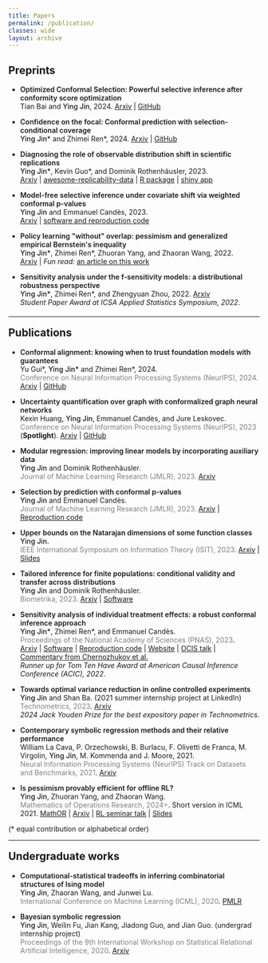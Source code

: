 ```yaml
---
title: Papers
permalink: /publication/ 
classes: wide
layout: archive
---
```

  
 
## Preprints
 
 - <span style="font-weight: 600;">Optimized Conformal Selection: Powerful selective inference after conformity score optimization</span>   
 <span style="font-size:14px;">Tian Bai and </span><span style="font-size:14px;font-weight:500;">Ying Jin</span><span style="font-size:14px;">, 2024. [Arxiv](https://arxiv.org/abs/2411.17983) | [GitHub](https://github.com/Tian-Bai/OptCS)</span> 


 - <span style="font-weight: 600;">Confidence on the focal: Conformal prediction with selection-conditional coverage</span>   
 <span style="font-size:14px;font-weight:500;">Ying Jin\*</span><span style="font-size:14px;"> and Zhimei Ren\*, 2024. [Arxiv](https://arxiv.org/abs/2403.03868) | [GitHub](https://github.com/ying531/JOMI-paper)</span> 
 

 - <span style="font-weight: 600;">Diagnosing the role of observable distribution shift in scientific replications</span>          
  <span style="font-size:14px;font-weight:500;">Ying Jin\*</span><span style="font-size:14px;">, Kevin Guo\*, and Dominik Rothenhäusler, 2023.</span>   
  <span style="font-size:14px;">[Arxiv](https://arxiv.org/abs/2309.01056) | [awesome-replicability-data](https://github.com/ying531/awesome-replicability-data) | [R package](https://github.com/ying531/repDiagnosis) | [shiny app](https://mbzlnj-ying-jin.shinyapps.io/shiny/)</span>

- <span style="font-weight: 600;">Model-free selective inference under covariate shift via weighted conformal p-values</span>    
  <span style="font-size:14px;font-weight:500;">Ying Jin</span><span style="font-size:14px;"> and Emmanuel Candès, 2023.</span>   
  <span style="font-size:14px;">[Arxiv](https://arxiv.org/abs/2307.09291) | [software and reproduction code](https://github.com/ying531/conformal-selection)</span>

 

- <span style="font-weight: 600;">Policy learning "without" overlap: pessimism and generalized empirical Bernstein's inequality</span>          
  <span style="font-size:14px;font-weight:500;">Ying Jin\*</span><span style="font-size:14px;">, Zhimei Ren\*, Zhuoran Yang, and Zhaoran Wang, 2022.</span>    
  <span style="font-size:14px;">[Arxiv](https://arxiv.org/abs/2212.09900) | *Fun read:* [an article on this work](https://gerben-oostra.medium.com/policy-learning-without-overlap-is-it-possible-c304dec76240)</span>


  
  
  
- <span style="font-weight: 600;">Sensitivity analysis under the f-sensitivity models: a distributional robustness perspective</span>        
  <span style="font-size:14px;font-weight:500;">Ying Jin\*</span><span style="font-size:14px;">, Zhimei Ren\*, and Zhengyuan Zhou, 2022. [Arxiv](https://arxiv.org/abs/2203.04373)</span>  
  <span style="font-size:14px;">*Student Paper Award at ICSA Applied Statistics Symposium, 2022*.</span>



<p style="margin-bottom: 20px;"> </p>

----

<p style="margin-bottom: -10px;"> </p>

## Publications


 - <span style="font-weight: 600;">Conformal alignment: knowing when to trust foundation models with guarantees</span>   
 <span style="font-size:14px;">Yu Gui\*, </span><span style="font-size:14px;font-weight:500;">Ying Jin\*</span><span style="font-size:14px;"> and Zhimei Ren\*, 2024.</span>    
 <span style="color:grey;font-size:14px;">Conference on Neural Information Processing Systems (NeurIPS), 2024.</span> <span style="font-size:14px;">[Arxiv](https://arxiv.org/abs/2405.10301) | [GitHub](https://github.com/yugjerry/conformal-alignment)</span> 
 

- <span style="font-weight: 600;">Uncertainty quantification over graph with conformalized graph neural networks</span>         
  <span style="font-size:14px;">Kexin Huang, </span><span style="font-size:14px;font-weight:500;">Ying Jin</span><span style="font-size:14px;">, Emmanuel Candès, and Jure Leskovec.</span>  
    <span style="color:grey;font-size:14px;">Conference on Neural Information Processing Systems (NeurIPS), 2023</span>  <span style="font-size:14px;">(**Spotlight**)</span>. 
    <span style="font-size:14px;">[Arxiv](https://arxiv.org/abs/2305.14535) | [GitHub](https://github.com/snap-stanford/conformalized-gnn)</span>

  

- <span style="font-weight: 600;">Modular regression: improving linear models by incorporating auxiliary data</span>          
  <span style="font-size:14px;font-weight:500;">Ying Jin</span><span style="font-size:14px"> and Dominik Rothenhäusler.</span>    
  <span style="color:grey;font-size:14px;">Journal of Machine Learning Research (JMLR), 2023.</span>  <span style="font-size:14px">[Arxiv](https://arxiv.org/abs/2211.10032)</span>



- <span style="font-weight: 600;">Selection by prediction with conformal p-values</span>         
  <span style="font-size:14px;font-weight:500;">Ying Jin</span><span style="font-size:14px"> and Emmanuel Candès.</span>      
  <span style="color:grey;font-size:14px;">Journal of Machine Learning Research (JMLR), 2023.</span> <span style="font-size:14px">[Arxiv](https://arxiv.org/abs/2210.01408) | [Reproduction code](https://github.com/ying531/selcf_paper)</span>



- <span style="font-weight: 600;">Upper bounds on the Natarajan dimensions of some function classes</span>       
  <span style="font-size:14px;font-weight:500;">Ying Jin.</span>    
  <span style="color:grey;font-size:14px;">IEEE International Symposium on Information Theory (ISIT), 2023.</span>  <span style="font-size:14px">[Arxiv](https://arxiv.org/pdf/2209.07015.pdf) | [Slides](/assets/files/slides_natarajan.pdf)</span>  




- <span style="font-weight: 600;">Tailored inference for finite populations: conditional validity and transfer across distributions</span>          
  <span style="font-size:14px;font-weight:500;">Ying Jin</span><span style="font-size:14px"> and Dominik Rothenhäusler.</span>     
  <span style="color:grey;font-size:14px;">Biometrika, 2023.</span>  <span style="font-size:14px">[Arxiv](https://arxiv.org/pdf/2104.04565.pdf) | [Software](https://github.com/ying531/transinf) </span>





- <span style="font-weight: 600;">Sensitivity analysis of individual treatment effects: a robust conformal inference approach</span>         
  <span style="font-size:14px;font-weight:500;">Ying Jin\*</span><span style="font-size:14px">, Zhimei Ren\*, and Emmanuel Candès.</span>    
  <span style="color:grey;font-size:14px;">Proceedings of the National Academy of Sciences (PNAS), 2023</span>.  
  <span style="font-size:14px">[Arxiv](https://arxiv.org/abs/2111.12161) | [Software](https://github.com/zhimeir/cfsensitivity) | [Reproduction code](https://github.com/ying531/cfsensitivity_paper/blob/main/README.md) | [Website](https://zhimeir.github.io/cfsensitivity/) | [OCIS talk](https://www.youtube.com/watch?v=aM3auY7kgSA) | [Commentary from Chernozhukov et al.](https://www.pnas.org/doi/full/10.1073/pnas.2300458120)</span>    
  <span style="font-size:14px">*Runner up for Tom Ten Have Award at American Causal Inference Conference (ACIC), 2022*.</span>  



- <span style="font-weight: 600;">Towards optimal variance reduction in online controlled experiments</span>        
  <span style="font-size:14px;font-weight:500;">Ying Jin</span><span style="font-size:14px"> and Shan Ba. (2021 summer internship project at LinkedIn) </span>   
  <span style="color:grey;font-size:14px;">Technometrics, 2023</span>. <span style="font-size:14px"> [Arxiv](https://arxiv.org/abs/2110.13406)</span>   
  <span style="font-size:14px">*2024 Jack Youden Prize for the best expository paper in Technometrics*.</span>



- <span style="font-weight: 600;">Contemporary symbolic regression methods and their relative performance</span>        
  <span style="font-size:14px">William La Cava, P. Orzechowski, B. Burlacu, F. Olivetti de Franca, M. Virgolin,</span> <span style="font-size:14px;font-weight:500;">Ying Jin</span><span style="font-size:14px">, M. Kommenda and J. Moore, 2021.</span>    
  <span style="color:grey;font-size:14px;">Neural Information Processing Systems (NeurIPS) Track on Datasets and Benchmarks, 2021</span>. <span style="font-size:14px">[Arxiv](https://arxiv.org/pdf/2107.14351.pdf)</span>


- <span style="font-weight: 600;">Is pessimism provably efficient for offline RL?</span>   
  <span style="font-size:14px;font-weight:500;">Ying Jin</span><span style="font-size:14px">, Zhuoran Yang, and Zhaoran Wang.</span>  
  <span style="color:grey;font-size:14px;">Mathematics of Operations Research, 2024+</span>. <span style="font-size:14px">Short version in ICML 2021. [MathOR](https://pubsonline.informs.org/doi/full/10.1287/moor.2022.0216) | [Arxiv](https://arxiv.org/pdf/2012.15085.pdf) | [RL seminar talk](https://www.youtube.com/watch?v=vo6HZUDXE1w) | [Slides](/assets/files/slides_pessimism.pdf)</span>   




 


<span style="font-size:14px">(* equal contribution or alphabetical order)</span>



---

<p style="margin-bottom: -10px;"> </p>

## Undergraduate works










- <span style="font-weight: 600;">Computational-statistical tradeoffs in inferring combinatorial structures of Ising model</span>      
  <span style="font-size:14px;font-weight:500;">Ying Jin</span><span style="font-size:14px">, Zhaoran Wang, and Junwei Lu.</span>  
 <span style="color:grey;font-size:14px;">International Conference on Machine Learning (ICML), 2020</span>. <span style="font-size:14px">[PMLR](http://proceedings.mlr.press/v119/jin20g.html)</span>



- <span style="font-weight: 600;">Bayesian symbolic regression</span>    
  <span style="font-size:14px;font-weight:500;">Ying Jin</span><span style="font-size:14px">, Weilin Fu, Jian Kang, Jiadong Guo, and Jian Guo. (undergrad internship project)</span>   
<span style="color:grey;font-size:14px;">Proceedings of the 9th International Workshop on Statistical Relational Artificial Intelligence, 2020</span>. <span style="font-size:14px">[Arxiv](https://arxiv.org/pdf/1910.08892.pdf)</span>
